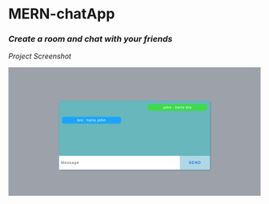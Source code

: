 # MERN-chatApp

### _Create a room and chat with your friends_

_Project Screenshot_

![Screenshot](client/public/chatApp.png)
